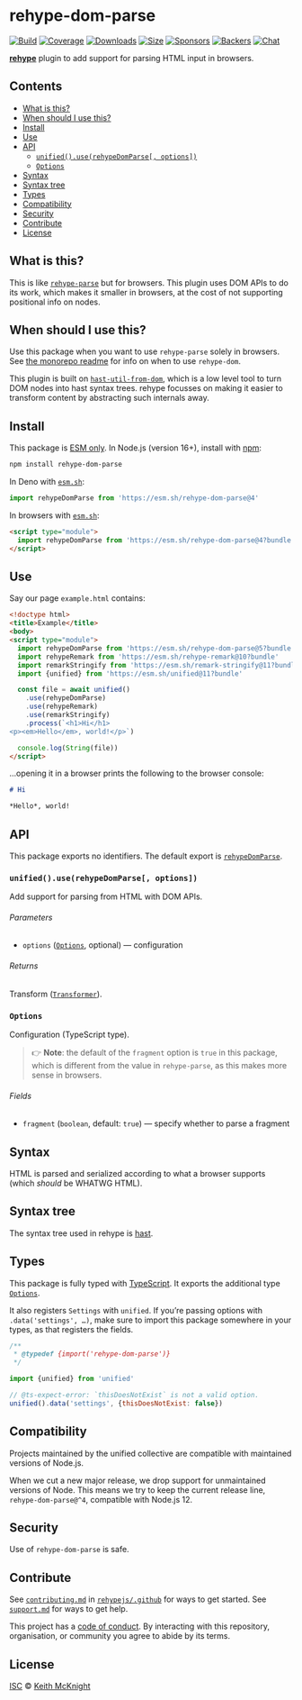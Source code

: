 # rehype-dom-parse

[![Build][build-badge]][build]
[![Coverage][coverage-badge]][coverage]
[![Downloads][downloads-badge]][downloads]
[![Size][size-badge]][size]
[![Sponsors][sponsors-badge]][collective]
[![Backers][backers-badge]][collective]
[![Chat][chat-badge]][chat]

**[rehype][]** plugin to add support for parsing HTML input in browsers.

## Contents

*   [What is this?](#what-is-this)
*   [When should I use this?](#when-should-i-use-this)
*   [Install](#install)
*   [Use](#use)
*   [API](#api)
    *   [`unified().use(rehypeDomParse[, options])`](#unifieduserehypedomparse-options)
    *   [`Options`](#options)
*   [Syntax](#syntax)
*   [Syntax tree](#syntax-tree)
*   [Types](#types)
*   [Compatibility](#compatibility)
*   [Security](#security)
*   [Contribute](#contribute)
*   [License](#license)

## What is this?

This is like [`rehype-parse`][rehype-parse] but for browsers.
This plugin uses DOM APIs to do its work, which makes it smaller in browsers, at
the cost of not supporting positional info on nodes.

## When should I use this?

Use this package when you want to use `rehype-parse` solely in browsers.
See [the monorepo readme][rehype-dom] for info on when to use `rehype-dom`.

This plugin is built on [`hast-util-from-dom`][hast-util-from-dom], which is a
low level tool to turn DOM nodes into hast syntax trees.
rehype focusses on making it easier to transform content by abstracting such
internals away.

## Install

This package is [ESM only][esm].
In Node.js (version 16+), install with [npm][]:

```sh
npm install rehype-dom-parse
```

In Deno with [`esm.sh`][esmsh]:

```js
import rehypeDomParse from 'https://esm.sh/rehype-dom-parse@4'
```

In browsers with [`esm.sh`][esmsh]:

```html
<script type="module">
  import rehypeDomParse from 'https://esm.sh/rehype-dom-parse@4?bundle'
</script>
```

## Use

Say our page `example.html` contains:

```html
<!doctype html>
<title>Example</title>
<body>
<script type="module">
  import rehypeDomParse from 'https://esm.sh/rehype-dom-parse@5?bundle'
  import rehypeRemark from 'https://esm.sh/rehype-remark@10?bundle'
  import remarkStringify from 'https://esm.sh/remark-stringify@11?bundle'
  import {unified} from 'https://esm.sh/unified@11?bundle'

  const file = await unified()
    .use(rehypeDomParse)
    .use(rehypeRemark)
    .use(remarkStringify)
    .process(`<h1>Hi</h1>
<p><em>Hello</em>, world!</p>`)

  console.log(String(file))
</script>
```

…opening it in a browser prints the following to the browser console:

```markdown
# Hi

*Hello*, world!
```

## API

This package exports no identifiers.
The default export is [`rehypeDomParse`][api-rehype-dom-parse].

### `unified().use(rehypeDomParse[, options])`

Add support for parsing from HTML with DOM APIs.

###### Parameters

*   `options` ([`Options`][api-options], optional)
    — configuration

###### Returns

Transform ([`Transformer`][unified-transformer]).

### `Options`

Configuration (TypeScript type).

> 👉 **Note**: the default of the `fragment` option is `true` in this package,
> which is different from the value in `rehype-parse`, as this makes more sense
> in browsers.

###### Fields

*   `fragment` (`boolean`, default: `true`)
    — specify whether to parse a fragment

## Syntax

HTML is parsed and serialized according to what a browser supports (which
*should* be WHATWG HTML).

## Syntax tree

The syntax tree used in rehype is [hast][].

## Types

This package is fully typed with [TypeScript][].
It exports the additional type [`Options`][api-options].

It also registers `Settings` with `unified`.
If you’re passing options with `.data('settings', …)`, make sure to import this
package somewhere in your types, as that registers the fields.

```js
/**
 * @typedef {import('rehype-dom-parse')}
 */

import {unified} from 'unified'

// @ts-expect-error: `thisDoesNotExist` is not a valid option.
unified().data('settings', {thisDoesNotExist: false})
```

## Compatibility

Projects maintained by the unified collective are compatible with maintained
versions of Node.js.

When we cut a new major release, we drop support for unmaintained versions of
Node.
This means we try to keep the current release line,
`rehype-dom-parse@^4`, compatible with Node.js 12.

## Security

Use of `rehype-dom-parse` is safe.

## Contribute

See [`contributing.md`][contributing] in [`rehypejs/.github`][health] for ways
to get started.
See [`support.md`][support] for ways to get help.

This project has a [code of conduct][coc].
By interacting with this repository, organisation, or community you agree to
abide by its terms.

## License

[ISC][license] © [Keith McKnight][author]

<!-- Definitions -->

[build-badge]: https://github.com/rehypejs/rehype-dom/workflows/main/badge.svg

[build]: https://github.com/rehypejs/rehype-dom/actions

[coverage-badge]: https://img.shields.io/codecov/c/github/rehypejs/rehype-dom.svg

[coverage]: https://codecov.io/github/rehypejs/rehype-dom

[downloads-badge]: https://img.shields.io/npm/dm/rehype-dom-parse.svg

[downloads]: https://www.npmjs.com/package/rehype-dom-parse

[size-badge]: https://img.shields.io/bundlejs/size/rehype-dom-parse

[size]: https://bundlejs.com/?q=rehype-dom-parse

[sponsors-badge]: https://opencollective.com/unified/sponsors/badge.svg

[backers-badge]: https://opencollective.com/unified/backers/badge.svg

[collective]: https://opencollective.com/unified

[chat-badge]: https://img.shields.io/badge/chat-discussions-success.svg

[chat]: https://github.com/rehypejs/rehype/discussions

[npm]: https://docs.npmjs.com/cli/install

[esm]: https://gist.github.com/sindresorhus/a39789f98801d908bbc7ff3ecc99d99c

[esmsh]: https://esm.sh

[author]: https://keith.mcknig.ht

[license]: https://github.com/rehypejs/rehype-dom/blob/main/license

[health]: https://github.com/rehypejs/.github

[contributing]: https://github.com/rehypejs/.github/blob/main/contributing.md

[support]: https://github.com/rehypejs/.github/blob/main/support.md

[coc]: https://github.com/rehypejs/.github/blob/main/code-of-conduct.md

[hast]: https://github.com/syntax-tree/hast

[hast-util-from-dom]: https://github.com/syntax-tree/hast-util-from-dom

[rehype]: https://github.com/rehypejs/rehype

[rehype-dom]: https://github.com/rehypejs/rehype-dom

[rehype-parse]: https://github.com/rehypejs/rehype/tree/main/packages/rehype-parse

[typescript]: https://www.typescriptlang.org

[unified-transformer]: https://github.com/unifiedjs/unified#transformer

[api-options]: #options

[api-rehype-dom-parse]: #unifieduserehypedomparse-options
